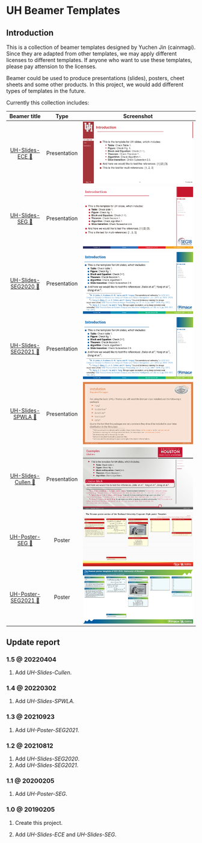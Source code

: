 # UH Beamer Templates

## Introduction

This is a collection of beamer templates designed by Yuchen Jin (cainmagi). Since they are adapted from other templates, we may apply different licenses to different templates. If anyone who want to use these templates, please pay attension to the licenses.

Beamer could be used to produce presentations (slides), posters, cheet sheets and some other products. In this project, we would add different types of templates in the future.

Currently this collection includes:

|   Beamer title    |     Type     |            Screenshot           |
| :---------------: | :----------: | :-----------------------------: |
| [UH-Slides-ECE :link:][git-ece-slides]     | Presentation | ![UH-Slides-ECE][ex-ece-slides] |
| [UH-Slides-SEG :link:][git-seg-slides]     | Presentation | ![UH-Slides-SEG][ex-seg-slides] |
| [UH-Slides-SEG2020 :link:][git-seg2020-slides] | Presentation | ![UH-Slides-SEG2020][ex-seg2020-slides] |
| [UH-Slides-SEG2021 :link:][git-seg2021-slides] | Presentation | ![UH-Slides-SEG2021][ex-seg2021-slides] |
| [UH-Slides-SPWLA :link:][git-spwla-slides] | Presentation | ![UH-Slides-SPWLA][ex-spwla-slides] |
| [UH-Slides-Cullen :link:][git-cullen-slides] | Presentation | ![UH-Slides-Cullen][ex-cullen-slides] |
| [UH-Poster-SEG :link:][git-seg-poster]     | Poster       | ![UH-Poster-SEG][ex-seg-poster] |
| [UH-Poster-SEG2021 :link:][git-seg2021-poster] | Poster       | ![UH-Poster-SEG][ex-seg2021-poster] |

## Update report

### 1.5 @ 20220404

1. Add *UH-Slides-Cullen*.

### 1.4 @ 20220302

1. Add *UH-Slides-SPWLA*.

### 1.3 @ 20210923

1. Add *UH-Poster-SEG2021*.

### 1.2 @ 20210812

1. Add *UH-Slides-SEG2020*.
2. Add *UH-Slides-SEG2021*.

### 1.1 @ 20200205

1. Add *UH-Poster-SEG*.

### 1.0 @ 20190205

1. Create this project.

2. Add *UH-Slides-ECE* and *UH-Slides-SEG*.

[git-ece-slides]:https://github.com/cainmagi/UH-beamer-templates/tree/UH-Slides-ECE
[git-seg-slides]:https://github.com/cainmagi/UH-beamer-templates/tree/UH-Slides-SEG
[git-seg2020-slides]:https://github.com/cainmagi/UH-beamer-templates/tree/UH-Slides-SEG2020
[git-seg2021-slides]:https://github.com/cainmagi/UH-beamer-templates/tree/UH-Slides-SEG2021
[git-spwla-slides]:https://github.com/cainmagi/UH-beamer-templates/tree/UH-Slides-SPWLA
[git-cullen-slides]:https://github.com/cainmagi/UH-beamer-templates/tree/UH-Slides-Cullen
[git-seg-poster]:https://github.com/cainmagi/UH-beamer-templates/tree/UH-Poster-SEG
[git-seg2021-poster]:https://github.com/cainmagi/UH-beamer-templates/tree/UH-Poster-SEG2021

[ex-ece-slides]:https://github.com/cainmagi/UH-beamer-templates/raw/UH-Slides-ECE/display/uh-ece-2.jpg
[ex-seg-slides]:https://github.com/cainmagi/UH-beamer-templates/raw/UH-Slides-SEG/display/uh-seg-2.jpg
[ex-seg2020-slides]:https://github.com/cainmagi/UH-beamer-templates/raw/UH-Slides-SEG2020/display/uh-seg-2.png
[ex-seg2021-slides]:https://github.com/cainmagi/UH-beamer-templates/raw/UH-Slides-SEG2021/display/uh-seg-2.png
[ex-spwla-slides]:https://github.com/cainmagi/UH-beamer-templates/raw/UH-Slides-SPWLA/display/spwla-2.png
[ex-cullen-slides]:https://github.com/cainmagi/UH-beamer-templates/raw/UH-Slides-Cullen/display/classic-2.jpg
[ex-seg-poster]:https://github.com/cainmagi/UH-beamer-templates/raw/UH-Poster-SEG/display/uh-poster-seg.jpg
[ex-seg2021-poster]:https://github.com/cainmagi/UH-beamer-templates/raw/UH-Poster-SEG2021/display/uh-poster-seg2021.jpg
